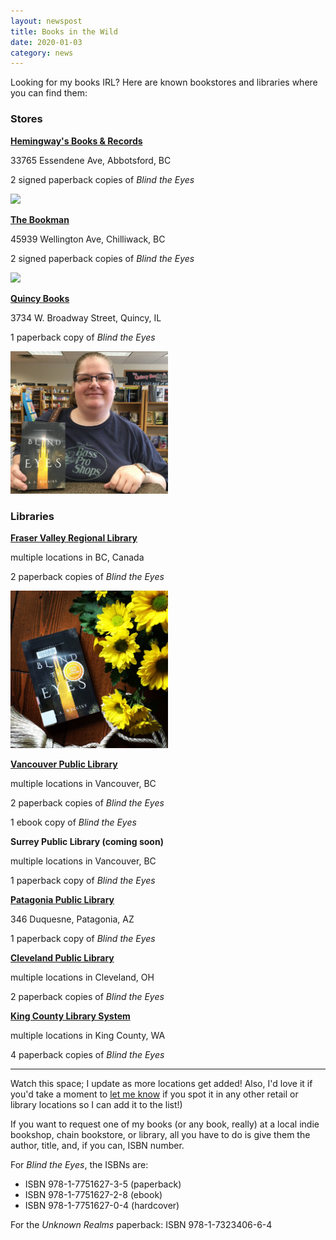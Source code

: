 ```yaml
---
layout: newspost
title: Books in the Wild
date: 2020-01-03
category: news
---
```


Looking for my books IRL? Here are known bookstores and libraries where you can find them:

### Stores

**[Hemingway's Books & Records](http://www.hemibooks.com/)**

33765 Essendene Ave, Abbotsford, BC

2 signed paperback copies of *Blind the Eyes*

<a href="http://www.hemibooks.com/" target="_blank"><img src="https://gallery.mailchimp.com/5d9ccc35d544fcc85135fb8ae/images/5c836ff1-be84-4f21-8c5b-fa04a9ffbcaf.jpg" style="width:50%;"></a>

**[The Bookman](https://www.bookman.ca/)**

45939 Wellington Ave, Chilliwack, BC

2 signed paperback copies of *Blind the Eyes*

<a href="https://www.bookman.ca/" target="_blank"><img src="https://scontent.fyvr3-1.fna.fbcdn.net/v/t1.0-9/p960x960/78294396_1042928966050131_3852765099655692288_o.jpg?_nc_cat=101&_nc_ohc=kAwrweRdp0sAQnN2XeNLAi7_Q_JH4nz9LqyxR528yWMHu9r8SXoJwmfGg&_nc_ht=scontent.fyvr3-1.fna&_nc_tp=1&oh=04d2e55cd2a7eee7b193cf8c3b308fe5&oe=5EA0EF92" style="width:50%;"></a>

**[Quincy Books](https://www.bookandtoy.net/)**

3734 W. Broadway Street, Quincy, IL

1 paperback copy of *Blind the Eyes*

<a href="https://www.bookandtoy.net/" target="_blank"><img src="/QuincyBooks.jpg" style="width:50%;"></a>

### Libraries

**[Fraser Valley Regional Library](https://fvrl.bibliocommons.com/item/show/1776036021)**

multiple locations in BC, Canada

2 paperback copies of *Blind the Eyes*

<a href="https://fvrl.bibliocommons.com/item/show/1776036021" target="_blank"><img src="/FVRLBookstagram.JPG" style="width:50%;"></a>

**[Vancouver Public Library](https://vpl.bibliocommons.com/item/show/6786290038)**

multiple locations in Vancouver, BC

2 paperback copies of *Blind the Eyes*

1 ebook copy of *Blind the Eyes*

**Surrey Public Library (coming soon)**

multiple locations in Vancouver, BC

1 paperback copy of *Blind the Eyes*

**[Patagonia Public Library](https://patagonia.biblionix.com/catalog/?st=88EB7C0E3777AAB5E0D8A8C1DA2B9822)**

346 Duquesne, Patagonia, AZ

1 paperback copy of *Blind the Eyes*

**[Cleveland Public Library](https://search.clevnet.org/client/en_US/cpl-main/search/detailnonmodal/ent:$002f$002fSD_ILS$002f0$002fSD_ILS:7605508/one)**

multiple locations in Cleveland, OH

2 paperback copies of *Blind the Eyes*

**[King County Library System](https://kcls.bibliocommons.com/item/show/1894457082#)**

multiple locations in King County, WA

4 paperback copies of *Blind the Eyes*

---

Watch this space; I update as more locations get added! Also, I'd love it if you'd take a moment to [let me know](mailto:kaiewrites@gmail.com) if you spot it in any other retail or library locations so I can add it to the list!)

If you want to request one of my books (or any book, really) at a local indie bookshop, chain bookstore, or library, all you have to do is give them the author, title, and, if you can, ISBN number.

For *Blind the Eyes*, the ISBNs are:

- ISBN 978-1-7751627-3-5 (paperback)
- ISBN 978-1-7751627-2-8 (ebook)
- ISBN 978-1-7751627-0-4 (hardcover)

For the *Unknown Realms* paperback: ISBN 978-1-7323406-6-4
